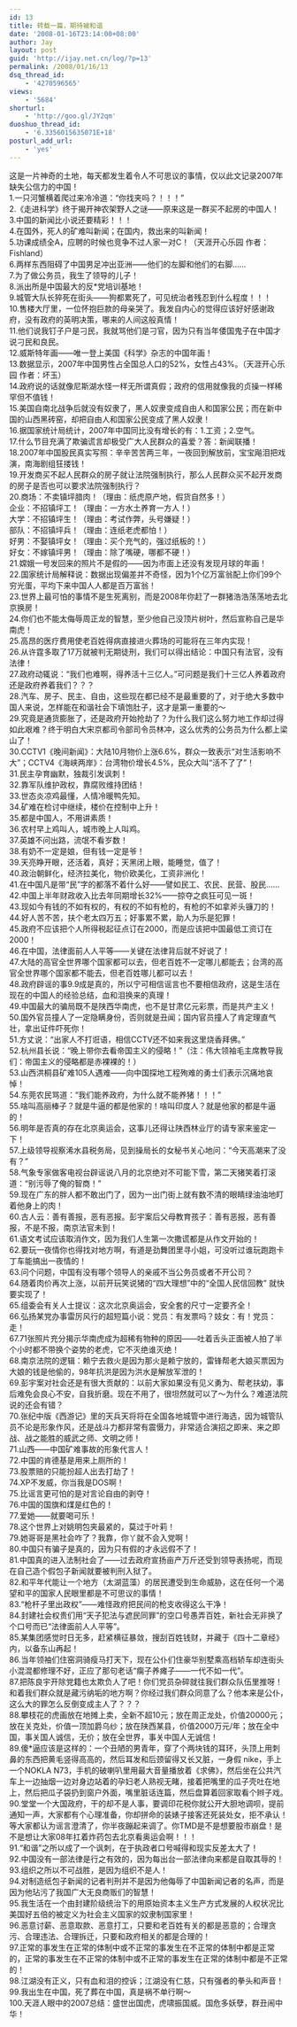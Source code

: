 ```yaml
---
id: 13
title: 转载一篇，期待被和谐
date: '2008-01-16T23:14:00+08:00'
author: Jay
layout: post
guid: 'http://ijay.net.cn/log/?p=13'
permalink: /2008/01/16/13
dsq_thread_id:
    - '4270596565'
views:
    - '5684'
shorturl:
    - 'http://goo.gl/JY2qm'
duoshuo_thread_id:
    - '6.3356015635071E+18'
posturl_add_url:
    - 'yes'
---
```


<!-- wp:paragraph -->
<p>这是一片神奇的土地，每天都发生着令人不可思议的事情，仅以此文记录2007年缺失公信力的中国！<br>1.一只河蟹横着爬过来冷冷道：“你找夹吗？！！！”<br>2.《走进科学》终于揭开神农架野人之谜——原来这是一群买不起房的中国人！<br>3.中国的新闻比小说还要精彩！！！<br>4.在国外，死人的矿难叫新闻；在国内，救出来的叫新闻！<br>5.功课成绩全A，应聘的时候也竞争不过人家一对C！（天涯开心乐园 作者：Fishland）<br>6.两样东西阻碍了中国男足冲出亚洲——他们的左脚和他们的右脚……<br>7.为了做公务员，我生了领导的儿子！<br>8.派出所是中国最大的反*党培训基地！<br>9.城管大队长猝死在街头——狗都累死了，可见统治者残忍到什么程度！！！<br>10.售楼大厅里，一位怀抱巨款的母亲哭了。我发自内心的觉得应该好好感谢政府，没有政府的英明决策，哪来的人间这般真情！<br>11.他们说我钉子户是刁民，我就骂他们是刁官，因为只有当年倭国鬼子在中国才说刁民和良民。<br>12.威斯特年画——唯一登上美国《科学》杂志的中国年画！<br>13.数据显示，2007年中国男性占全国总人口的52%，女性占43%。（天涯开心乐园 作者：坏玉）<br>14.政府说的话就像尼斯湖水怪一样无所谓真假；政府的信用就像我的贞操一样稀罕但不值钱！<br>15.美国自南北战争后就没有奴隶了，黑人奴隶变成自由人和国家公民；而在新中国的山西黑砖窑，却把自由人和国家公民变成了黑人奴隶！<br>16.据国家统计局统计，2007年中国同比没有增长的有：1.工资；2.空气。<br>17.什么节目充满了欺骗谎言却极受广大人民群众的喜爱？答：新闻联播！<br>18.2007年中国股民真实写照：辛辛苦苦两三年，一夜回到解放前，宝宝飚泪把戏演，南海剧组狂搂钱！<br>19.开发商买不起人民群众的房子就让法院强制执行，那么人民群众买不起开发商的房子是否也可以要求法院强制执行？<br>20.商场：不卖镇坪腊肉！（理由：纸虎原产地，假货自然多！）<br>企业：不招镇坪工！（理由：一方水土养育一方人！）<br>大学：不招镇坪生！（理由：考试作弊，头号嫌疑！）<br>部队：不招镇坪兵！（理由：连纸老虎都怕！）<br>好男：不娶镇坪女！（理由：买个充气的，强过纸板的！）<br>好女：不嫁镇坪男！（理由：除了嘴硬，哪都不硬！）<br>21.嫦娥一号发回来的照片不是假的——因为市面上还没有发现月球的年画！<br>22.国家统计局解释说：数据出现偏差并不奇怪，因为1个亿万富翁配上你们99个穷光蛋，平均下来中国人人都是百万富翁！<br>23.世界上最可怕的事情不是生死离别，而是2008年你赶了一群猪浩浩荡荡地去北京换房！<br>24.你们也不能太侮辱周正龙的智慧，至少他自己没顶片树叶，然后宣称自己是华南虎！<br>25.高昂的医疗费用使老百姓得病直接进火葬场的可能将在三年内实现！<br>26.从许霆多取了17万就被判无期徒刑，我们可以得出结论：中国只有法官，没有法律！<br>27.政府动辄说：“我们也难啊，得养活十三亿人。”可问题是我们十三亿人养着政府还是政府养着我们？？？<br>28.汽车、房子、民主、自由，这些现在都已经不是最重要的了，对于绝大多数中国人来说，怎样能在和谐社会下填饱肚子，这才是第一重要的～<br>29.究竟是通货膨胀了，还是政府开始抢劫了？为什么我们这么努力地工作却过得如此艰难？终于明白大宋京都司令部司令员林冲，这么优秀的公务员为什么都上梁山了！<br>30.CCTV1《晚间新闻》：大陆10月物价上涨6.6%，群众一致表示“对生活影响不大”；CCTV4《海峡两岸》：台湾物价增长4.5%，民众大叫“活不了了”！<br>31.民主孕育幽默，独裁引发讽刺！<br>32.靠军队维护政权，靠腐败维持团结！<br>33.世态炎凉鸡最懂，人情冷暖鸭先知。<br>34.矿难在检讨中继续，楼价在控制中上升！<br>35.都是中国人，不用讲素质！<br>36.农村早上鸡叫人，城市晚上人叫鸡。<br>37.英雄不问出路，流氓不看岁数！<br>38.有奶不一定是娘，但有钱一定是爷！<br>39.天亮睁开眼，还活着，真好；天黑闭上眼，能睡觉，值了！<br>40.政治朝鲜化，经济拉美化，物价欧美化，工资非洲化！<br>41.在中国凡是带“民”字的都落不着什么好——譬如民工、农民、民营、股民……<br>42.中国上半年财政收入比去年同期增长32%——掠夺之疯狂可见一斑！<br>43.现如今有钱的不如有权的，有权的不如有枪的，有枪的不如拿斧头镰刀的！<br>44.好人苦不苦，扶个老太四万五；好事累不累，助人为乐是犯罪！<br>45.政府不应该把个人所得税起征点订在2000，而是应该把中国最低工资订在2000！<br>46.在中国，法律面前人人平等——关键在法律背后就不好说了！<br>47.大陆的高官全世界哪个国家都可以去，但老百姓不一定哪儿都能去；台湾的高官全世界哪个国家都不能去，但老百姓哪儿都可以去！<br>48.政府辟谣的事9.9成是真的，所以宁可相信谣言也不要相信政府，这是生活在现在的中国人的经验总结，血和泪换来的真理！<br>49.中国最大的骗局既不是陕西华南虎，也不是甘肃亿元彩票，而是共产主义！<br>50.国外官员撞人了一定隐瞒身份，否则就是丑闻；国内官员撞人了肯定理直气壮，拿出证件吓死你！<br>51.方丈说：“出家人不打诳语，相信CCTV还不如来我这里烧香拜佛。”<br>52.杭州县长说：“晚上带你去看帝国主义的侵略！”（注：伟大领袖毛主席教导我们：帝国主义的侵略都是赤裸裸的！）<br>53.山西洪桐县矿难105人遇难——向中国探地工程殉难的勇士们表示沉痛地哀悼！<br>54.东莞农民骂道：“我们能养政府，为什么就不能养猪！！！”<br>55.啥叫高丽棒子？就是牛逼的都是他家的！啥叫印度人？就是他家的都是牛逼的！<br>56.明年是否真的存在北京奥运会，这事儿还得让陕西林业厅的请专家来鉴定一下！<br>57.上级领导视察浠水县税务局，见到操局长的女秘书关心地问：“今天高潮来了没有？”<br>58.气象专家做客电视台辟谣说八月的北京绝对不可能下雪，第二天猪笑着打滚道：“别污辱了俺的智商！”<br>59.现在广东的胖人都不敢出门了，因为一出门街上就有数不清的眼睛绿油油地盯着他身上的肉！<br>60.古人云：善有善报，恶有恶报。彭宇案后父母教育孩子：善有恶报，恶有善报，不是不报，南京法官未到！<br>61.语文考试应该取消作文，因为我们人生第一次撒谎都是从作文开始的！<br>62.要玩一夜情你也得找对地方啊，有道是劲舞团里寻小姐，可没听过谁玩跑跑卡丁车能搞出一夜情的！<br>63.问个问题，中国有没有哪个领导人的亲戚不当公务员或者不开公司？<br>64.随着肉价再次上涨，以前开玩笑说猪的“四大理想”中的“全国人民信回教” 就快要实现了！<br>65.组委会有关人士提议：这次北京奥运会，安全套的尺寸一定要齐全！<br>66.弘扬某党办事雷厉风行的超短篇小说：党员：有发票吗？妓女：有！党员：走！<br>67.71张照片充分揭示华南虎成为超稀有物种的原因——吐着舌头正面被人拍了半个小时都不带换个姿势的老虎，它不灭绝谁灭绝！<br>68.南京法院的逻辑：赖宁去救火是因为那火是赖宁放的，雷锋帮老大娘买票因为大娘的钱是他偷的，98年抗洪是因为洪水是解放军泄的！<br>69.彭宇案对社会还是有很大贡献的：以前大家如果没有见义勇为、帮老扶幼，事后难免会良心不安，自我折磨。现在不用了，很坦然就可以了～为什么？难道法院说的还会有错？<br>70.张纪中版《西游记》里的天兵天将将在全国各地城管中进行海选，因为城管队员不论是形象作风，还是战斗力都非常有震慑力，非常适合演招之即来、来之即战、战之能胜的威武之师、文明之师！<br>71.山西——中国矿难事故的形象代言人！<br>72.中国的肯德基是用来上厕所的！<br>73.股票赔的只能扮超人出去打劫了！<br>74.XP不发威，你当我是DOS啊！<br>75.比谣言更可怕的是对言论自由的剥夺！<br>76.中国的国旗和煤是红色的！<br>77.爱她——就要喝可乐！<br>78.这个世界上对姚明包夹最紧的，莫过于叶莉！<br>79.她哥哥是黑社会咋了？我靠，你丫就不会入党啊！<br>80.中国只有骗子是真的，因为只有假的才永远假不了！<br>81.中国真的进入法制社会了——过去政府宣扬亩产万斤还受到领导表扬呢，而现在自己造个假包子新闻就要被判刑入狱了。<br>82.和平年代能让一个地方（太湖蓝藻）的居民遭受到生命威胁，这在任何一个渴望和平的国家人民眼里都是不可思议的事情！<br>83.“枪杆子里出政权”——难怪政府把民间的枪支收得这么干净！<br>84.封建社会权贵们用“天子犯法与遮民同罪”的空口号愚弄百姓，新社会无非换了个口号而已“法律面前人人平等”。<br>85.某集团感觉时日无多，赶紧横征暴敛，搜刮百姓钱财，并藏于《四十二章经》内，以备东山再起！<br>86.当年领袖们住窑洞骑瘦马打天下，现在公仆们住豪华别墅乘高档轿车却连街头小混混都修理不好，正应了那句老话“瘸子养瘫子——一代不如一代”。<br>87.把陈良宇开除党籍也太欺负人了吧！你们党员杂碎就往我们群众队伍里推呀！和着我们群众就是藏污纳垢的地方啊？你经过我们群众同意了么？他本来是公仆，这么大的罪怎么反倒变成主人了？？？<br>88.攀枝花的虎画放在地摊上卖，全新不超10元；放在周正龙处，价值20000元；放在关克处，价值一顶加爵乌纱；放在陕西某县，价值2000万元/年；放在全中国，事关国人诚信，无价；放在全世界，事关中国人无诚信！<br>89.傻*逼应该是这样的：一个丑陋的男青年，穿了个两块钱的耳环，头顶上用刺鼻的东西把黄毛竖得高高的，然后耳发和后颈留得又长又脏，一身假 nike，手上一个NOKLA N73，手机的破喇叭里用最大音量播放着《求佛》，然后坐在公共汽车上一边抽烟一边对身边站着的孕妇老人熟视无睹，接着把嘴里的瓜子壳吐在地上，然后把瓜子袋扔到窗户外面，嘴里脏话连篇，然后盘算着回家取看个辫子戏。<br>90.堂堂一个大国政府，干的却不是人事，要调印花税你就公开大胆地调呗，提前通知一声，大家都有个心理准备，你却拼命的装婊子接客还死装处女，拒不承认！等大家都认为谣言澄清了，你半夜蹦起来调了。你TMD是不是想要股市崩盘！是不是想让大家08年扛着炸药包去北京看奥运会啊！！！<br>91.“和谐”之所以成了一个讽刺，在于执政者口号喊得和现实反差太大了！<br>92.中国没有一部法律是行之有效的，因为每出台一部法律向来都是自取其辱的！<br>93.组织之所以不可战胜，是因为组织不是人！<br>94.对制造纸包子新闻的记者判刑并不是因为他侮辱了中国新闻记者的名声，而是因为他玷污了我国广大无良商贩们的智慧！<br>95.我生活在一个由封建阶级统治下的用原始资本主义生产方式发展的人权状况比美国好五倍的被定义为社会主义国家的奴隶制国家里！<br>96.恶意讨薪、恶意取款、恶意打工，只要和老百姓有关的都是恶意的；合理贪污、合理违法、合理拆迁，只要和政府相关的都是合理的！<br>97.正常的事发生在正常的体制中或不正常的事发生在不正常的体制中都是正常的，正常的事发生在不正常的体制中或不正常的事发生在正常的体制中都是不正常的！<br>98.江湖没有正义，只有血和泪的控诉；江湖没有仁慈，只有强者的拳头和声音！<br>99.我出生在中国，死了葬在中国，真是祸不单行啊～<br>100.天涯人眼中的2007总结：盛世出国虎，虎啸振国威。国危多妖孽，群丑闹中华！</p>
<!-- /wp:paragraph -->